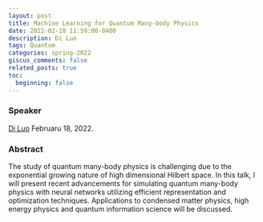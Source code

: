 ```yaml
---
layout: post
title: Machine Learning for Quantum Many-body Physics
date: 2022-02-18 11:59:00-0400
description: Di Luo
tags: Quantum
categories: spring-2022
giscus_comments: false
related_posts: true
toc:
  beginning: false
---
```


### Speaker 

[Di Luo](https://scholar.google.com/citations?user=OxZytTQAAAAJ&hl=zh-CN)
Februaru 18, 2022. 


### Abstract

The study of quantum many-body physics is challenging due to the exponential growing nature of high dimensional Hilbert space. In this talk, I will present recent advancements for simulating quantum many-body physics with neural networks utilizing efficient representation and optimization techniques. Applications to condensed matter physics, high energy physics and quantum information science will be discussed.

